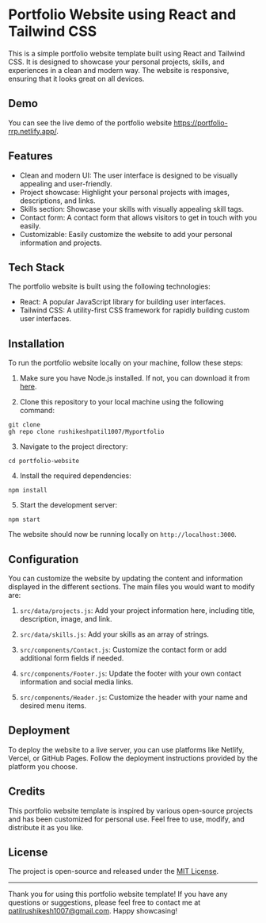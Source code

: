 # Portfolio Website using React and Tailwind CSS

This is a simple portfolio website template built using React and Tailwind CSS. It is designed to showcase your personal projects, skills, and experiences in a clean and modern way. The website is responsive, ensuring that it looks great on all devices.

## Demo

You can see the live demo of the portfolio website https://portfolio-rrp.netlify.app/.

## Features


- Clean and modern UI: The user interface is designed to be visually appealing and user-friendly.
- Project showcase: Highlight your personal projects with images, descriptions, and links.
- Skills section: Showcase your skills with visually appealing skill tags.
- Contact form: A contact form that allows visitors to get in touch with you easily.
- Customizable: Easily customize the website to add your personal information and projects.

## Tech Stack

The portfolio website is built using the following technologies:

- React: A popular JavaScript library for building user interfaces.
- Tailwind CSS: A utility-first CSS framework for rapidly building custom user interfaces.

## Installation

To run the portfolio website locally on your machine, follow these steps:

1. Make sure you have Node.js installed. If not, you can download it from [here](https://nodejs.org/).

2. Clone this repository to your local machine using the following command:

```
git clone
gh repo clone rushikeshpatil1007/Myportfolio
```

3. Navigate to the project directory:

```
cd portfolio-website
```

4. Install the required dependencies:

```
npm install
```

5. Start the development server:

```
npm start
```

The website should now be running locally on `http://localhost:3000`.

## Configuration

You can customize the website by updating the content and information displayed in the different sections. The main files you would want to modify are:

1. `src/data/projects.js`: Add your project information here, including title, description, image, and link.

2. `src/data/skills.js`: Add your skills as an array of strings.

3. `src/components/Contact.js`: Customize the contact form or add additional form fields if needed.

4. `src/components/Footer.js`: Update the footer with your own contact information and social media links.

5. `src/components/Header.js`: Customize the header with your name and desired menu items.



## Deployment

To deploy the website to a live server, you can use platforms like Netlify, Vercel, or GitHub Pages. Follow the deployment instructions provided by the platform you choose.

## Credits

This portfolio website template is inspired by various open-source projects and has been customized for personal use. Feel free to use, modify, and distribute it as you like.

## License

The project is open-source and released under the [MIT License](LICENSE).

---

Thank you for using this portfolio website template! If you have any questions or suggestions, please feel free to contact me at patilrushikesh1007@gmail.com. Happy showcasing!

